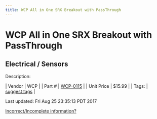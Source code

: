 ```yaml
---
title: WCP All in One SRX Breakout with PassThrough
---
```


# WCP All in One SRX Breakout with PassThrough
## Electrical / Sensors
Description: 	 

| Vendor | WCP | 
| Part # | [WCP-0115](http://www.wcproducts.net/WCP-0115) | 
| Unit Price | $15.99 | 
| Tags: | [suggest tags](https://docs.google.com/forms/d/e/1FAIpQLSeWyY8v3RgOty-MyWmh9U0iivNYN_molChYyS-0U-o-kOAv_g/viewform) | 

Last updated: Fri Aug 25 23:35:13 PDT 2017

 [Incorrect/Incomplete information?](https://docs.google.com/forms/d/e/1FAIpQLSeWyY8v3RgOty-MyWmh9U0iivNYN_molChYyS-0U-o-kOAv_g/viewform)
